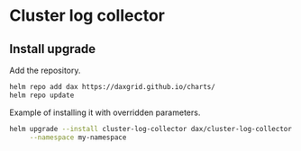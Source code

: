 # Cluster log collector

## Install upgrade

Add the repository.

```sh
helm repo add dax https://daxgrid.github.io/charts/
helm repo update
```

Example of installing it with overridden parameters.

```sh
helm upgrade --install cluster-log-collector dax/cluster-log-collector \
     --namespace my-namespace
```
